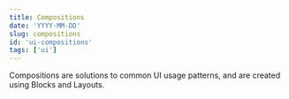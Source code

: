 ```yaml
---
title: Compositions
date: 'YYYY-MM-DD'
slug: compositions
id: 'ui-compositions'
tags: ['ui']
---
```


Compositions are solutions to common UI usage patterns, and are created using Blocks and Layouts.
